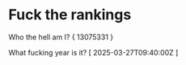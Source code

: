 # Fuck the rankings

Who the hell am I?
{ 13075331 }

What fucking year is it?
[ 2025-03-27T09:40:00Z ]
